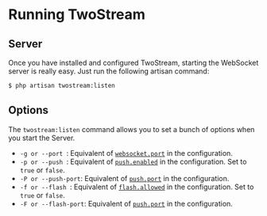 # Running TwoStream
<!-- [[TOC]] -->

## Server

Once you have installed and configured TwoStream, starting the WebSocket server is really easy. Just run the following artisan command:

```bash
$ php artisan twostream:listen
```

## Options

The `twostream:listen` command allows you to set a bunch of options when you start the Server.

 - `-g or --port `: Equivalent of [`websocket.port`](docs/configuration/#websocket-settings) in the configuration.
 - `-p or --push `: Equivalent of [`push.enabled`](docs/configuration/#push-settings) in the configuration. Set to `true` or `false`.
 - `-P or --push-port`: Equivalent of [`push.port`](docs/configuration/#push-settings) in the configuration.
 - `-f or --flash `: Equivalent of [`flash.allowed`](docs/configuration/#legacy-settings) in the configuration. Set to `true` or `false`.
 - `-F or --flash-port`: Equivalent of [`push.port`](docs/configuration/#legacy-settings) in the configuration.
